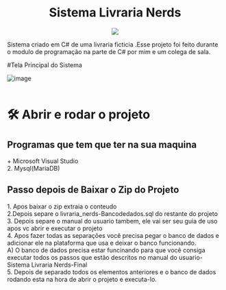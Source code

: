 <h1 align="center">Sistema Livraria Nerds </h1>
<p align="center">
<img src="http://img.shields.io/static/v1?label=STATUS&message=%20CONCLUIDO&color=GREEN&style=for-the-badge"/>
</p>
Sistema criado em C# de uma livraria ficticia .Esse projeto foi feito durante o modulo de programação na parte de C# por mim e um colega de sala.

#Tela Principal do Sistema

![image](https://user-images.githubusercontent.com/97040972/158994343-6c872cc9-8cd3-497b-b182-1c0d5cdf609c.png)
<br>
<br>

# 🛠️ Abrir e rodar o projeto

<h2> Programas que tem que ter na sua maquina</h2>
+ Microsoft Visual Studio
<br>
2. Mysql(MariaDB)

<br>
<h2> Passo depois de Baixar o Zip do Projeto</h2>
1. Apos baixar o zip  extraia o conteudo
<br>
2.Depois separe o livraria_nerds-Bancodedados.sql do restante do projeto
<br>
3. Depois separe o manual do usuario tambem, ele vai ser seu guia de uso apos vc abrir e executar o projeto
<br>
4. Apos fazer todas as separações você precisa pegar o banco de dados e adicionar ele na plataforma que usa e deixar o banco funcionando. 
<br>
 A) O banco de dados precisa estar funcinando para que você consiga executar todos os passos que estão descritos no manual do usuario- Sistema Livraria Nerds-Final
<br>
5. Depois de separado todos os elementos anteriores e o banco de dados rodando esta na hora de abrir o projeto e executa-lo.
<br>



 
    
